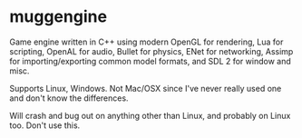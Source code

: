 muggengine
==========

Game engine written in C++ using modern OpenGL for rendering, Lua for scripting, OpenAL for audio,
Bullet for physics, ENet for networking, Assimp for importing/exporting common model formats, and SDL 2 for window and misc.

Supports Linux, Windows. Not Mac/OSX since I've never really used one and don't know the differences.

Will crash and bug out on anything other than Linux, and probably on Linux too. Don't use this.
